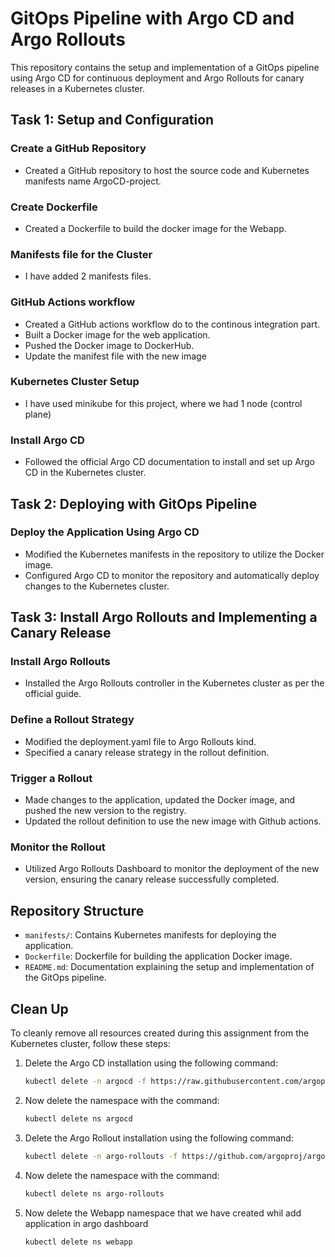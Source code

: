 # GitOps Pipeline with Argo CD and Argo Rollouts

This repository contains the setup and implementation of a GitOps pipeline using Argo CD for continuous deployment and Argo Rollouts for canary releases in a Kubernetes cluster.

## Task 1: Setup and Configuration

### Create a GitHub Repository
- Created a GitHub repository to host the source code and Kubernetes manifests name ArgoCD-project.

### Create Dockerfile
- Created a Dockerfile to build the docker image for the Webapp.

### Manifests file for the Cluster
- I have added 2 manifests files.

### GitHub Actions workflow
- Created a GitHub actions workflow do to the continous integration part.
- Built a Docker image for the web application.
- Pushed the Docker image to DockerHub.
- Update the manifest file with the new image

### Kubernetes Cluster Setup
- I have used minikube for this project, where we had 1 node (control plane)

### Install Argo CD
- Followed the official Argo CD documentation to install and set up Argo CD in the Kubernetes cluster.


## Task 2: Deploying with GitOps Pipeline

### Deploy the Application Using Argo CD
- Modified the Kubernetes manifests in the repository to utilize the Docker image.
- Configured Argo CD to monitor the repository and automatically deploy changes to the Kubernetes cluster.

## Task 3: Install Argo Rollouts and Implementing a Canary Release

### Install Argo Rollouts
- Installed the Argo Rollouts controller in the Kubernetes cluster as per the official guide.

### Define a Rollout Strategy
- Modified the deployment.yaml file to Argo Rollouts kind.
- Specified a canary release strategy in the rollout definition.

### Trigger a Rollout
- Made changes to the application, updated the Docker image, and pushed the new version to the registry.
- Updated the rollout definition to use the new image with Github actions.

### Monitor the Rollout
- Utilized Argo Rollouts Dashboard to monitor the deployment of the new version, ensuring the canary release successfully completed.

## Repository Structure

- `manifests/`: Contains Kubernetes manifests for deploying the application.
- `Dockerfile`: Dockerfile for building the application Docker image.
- `README.md`: Documentation explaining the setup and implementation of the GitOps pipeline.

## Clean Up
To cleanly remove all resources created during this assignment from the Kubernetes cluster, follow these steps:
1. Delete the Argo CD installation using the following command:
   ```bash
   kubectl delete -n argocd -f https://raw.githubusercontent.com/argoproj/argo-cd/stable/manifests/install.yaml
2. Now delete the namespace with the command:
   ```bash
   kubectl delete ns argocd
3. Delete the Argo Rollout installation using the following command:
   ```bash
   kubectl delete -n argo-rollouts -f https://github.com/argoproj/argo-rollouts/releases/latest/download/install.yaml
4. Now delete the namespace with the command:
   ```bash
   kubectl delete ns argo-rollouts
5. Now delete the Webapp namespace that we have created whil add application in argo dashboard
   ```bash
   kubectl delete ns webapp